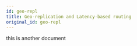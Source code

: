 ```yaml
---
id: geo-repl
title: Geo-replication and Latency-based routing
original_id: geo-repl
---
```


this is another document

